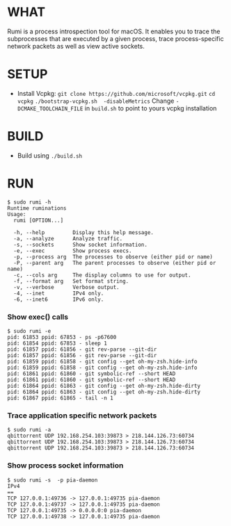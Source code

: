 # WHAT

Rumi is a process introspection tool for macOS. It enables you to trace the subprocesses that are executed by a given
process, trace process-specific network packets as well as view active sockets.

# SETUP

- Install Vcpkg:
`git clone https://github.com/microsoft/vcpkg.git`
`cd vcpkg`
`./bootstrap-vcpkg.sh  -disableMetrics`
Change `-DCMAKE_TOOLCHAIN_FILE` in `build.sh` to point to yours vcpkg installation

# BUILD

- Build using `./build.sh`

# RUN

```
$ sudo rumi -h
Runtime ruminations
Usage:
  rumi [OPTION...]

  -h, --help         Display this help message.
  -a, --analyze      Analyze traffic.
  -s, --sockets      Show socket information.
  -e, --exec         Show process execs.
  -p, --process arg  The processes to observe (either pid or name)
  -P, --parent arg   The parent processes to observe (either pid or name)
  -c, --cols arg     The display columns to use for output.
  -f, --format arg   Set format string.
  -v, --verbose      Verbose output.
  -4, --inet         IPv4 only.
  -6, --inet6        IPv6 only.
```

### Show exec() calls

```
$ sudo rumi -e
pid: 61853 ppid: 67853 - ps -p67600
pid: 61854 ppid: 67853 - sleep 1
pid: 61857 ppid: 61856 - git rev-parse --git-dir
pid: 61857 ppid: 61856 - git rev-parse --git-dir
pid: 61859 ppid: 61858 - git config --get oh-my-zsh.hide-info
pid: 61859 ppid: 61858 - git config --get oh-my-zsh.hide-info
pid: 61861 ppid: 61860 - git symbolic-ref --short HEAD
pid: 61861 ppid: 61860 - git symbolic-ref --short HEAD
pid: 61864 ppid: 61863 - git config --get oh-my-zsh.hide-dirty
pid: 61864 ppid: 61863 - git config --get oh-my-zsh.hide-dirty
pid: 61867 ppid: 61865 - tail -n 1
```

### Trace application specific network packets

```
$ sudo rumi -a
qbittorrent UDP 192.168.254.103:39873 > 218.144.126.73:60734
qbittorrent UDP 192.168.254.103:39873 > 218.144.126.73:60734
qbittorrent UDP 192.168.254.103:39873 > 218.144.126.73:60734
```

### Show process socket information

```
$ sudo rumi -s  -p pia-daemon
IPv4
==
TCP 127.0.0.1:49736 -> 127.0.0.1:49735 pia-daemon
TCP 127.0.0.1:49737 -> 127.0.0.1:49735 pia-daemon
TCP 127.0.0.1:49735 -> 0.0.0.0:0 pia-daemon
TCP 127.0.0.1:49738 -> 127.0.0.1:49735 pia-daemon
```
